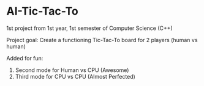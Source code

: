 # AI-Tic-Tac-To
1st project from 1st year, 1st semester of Computer Science
(C++)

Project goal:
Create a functioning Tic-Tac-To board for 2 players (human vs human)

Added for fun:
1) Second mode for Human vs CPU (Awesome)
2) Third mode for CPU vs CPU (Almost Perfected)
